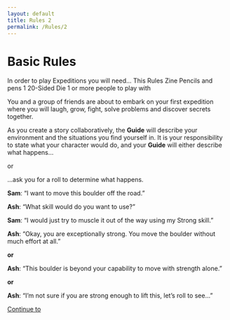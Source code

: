 ```yaml
---
layout: default
title: Rules 2
permalink: /Rules/2
---
```

# Basic Rules
In order to play Expeditions you will need...
				This Rules Zine
				Pencils and pens
				1 20-Sided Die
				1 or more people to play with

You and a group of friends are about to embark on your first expedition where you will laugh, grow, fight, solve problems and discover secrets together.

As you create a story collaboratively, the **Guide** will describe your environment and the situations you find yourself in. It is your responsibility to state what your character would do, and your **Guide** will either describe what happens...

or

...ask you for a roll to determine what happens.
    

**Sam**: “I want to move this boulder off the road.”

**Ash**: “What skill would do you want to use?”

**Sam**: “I would just try to muscle it out of the way using my Strong skill.”

**Ash**: “Okay, you are exceptionally strong. You move the boulder without much effort at all.”

**or**
	
**Ash**: “This boulder is beyond your capability to move with strength alone.”

**or**
	
**Ash**: “I’m not sure if you are strong enough to lift this, let’s roll to see...”

[Continue to ]({{site.baseurl}}/Rules/3/) 